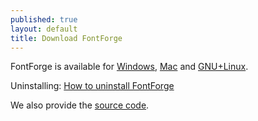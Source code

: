 ```yaml
---
published: true
layout: default
title: Download FontForge
---
```


FontForge is available for <a href="/en-US/downloads/windows/">Windows</a>, <a href="/en-US/downloads/mac/">Mac</a> and
<a href="/en-US/downloads/gnulinux/">GNU+Linux</a>.

Uninstalling: [How to uninstall FontForge](/en-US/downloads/uninstalling/)

We also provide the <a href="/en-US/downloads/source/">source code</a>.
